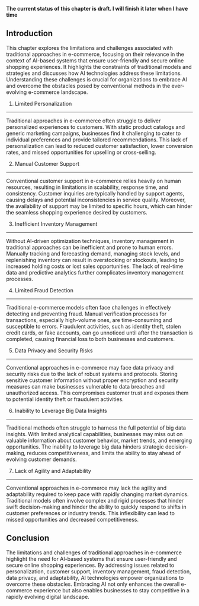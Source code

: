 **The current status of this chapter is draft. I will finish it later when I have time**

Introduction
------------

This chapter explores the limitations and challenges associated with traditional approaches in e-commerce, focusing on their relevance in the context of AI-based systems that ensure user-friendly and secure online shopping experiences. It highlights the constraints of traditional models and strategies and discusses how AI technologies address these limitations. Understanding these challenges is crucial for organizations to embrace AI and overcome the obstacles posed by conventional methods in the ever-evolving e-commerce landscape.

1. Limited Personalization
--------------------------

Traditional approaches in e-commerce often struggle to deliver personalized experiences to customers. With static product catalogs and generic marketing campaigns, businesses find it challenging to cater to individual preferences and provide tailored recommendations. This lack of personalization can lead to reduced customer satisfaction, lower conversion rates, and missed opportunities for upselling or cross-selling.

2. Manual Customer Support
--------------------------

Conventional customer support in e-commerce relies heavily on human resources, resulting in limitations in scalability, response time, and consistency. Customer inquiries are typically handled by support agents, causing delays and potential inconsistencies in service quality. Moreover, the availability of support may be limited to specific hours, which can hinder the seamless shopping experience desired by customers.

3. Inefficient Inventory Management
-----------------------------------

Without AI-driven optimization techniques, inventory management in traditional approaches can be inefficient and prone to human errors. Manually tracking and forecasting demand, managing stock levels, and replenishing inventory can result in overstocking or stockouts, leading to increased holding costs or lost sales opportunities. The lack of real-time data and predictive analytics further complicates inventory management processes.

4. Limited Fraud Detection
--------------------------

Traditional e-commerce models often face challenges in effectively detecting and preventing fraud. Manual verification processes for transactions, especially high-volume ones, are time-consuming and susceptible to errors. Fraudulent activities, such as identity theft, stolen credit cards, or fake accounts, can go unnoticed until after the transaction is completed, causing financial loss to both businesses and customers.

5. Data Privacy and Security Risks
----------------------------------

Conventional approaches in e-commerce may face data privacy and security risks due to the lack of robust systems and protocols. Storing sensitive customer information without proper encryption and security measures can make businesses vulnerable to data breaches and unauthorized access. This compromises customer trust and exposes them to potential identity theft or fraudulent activities.

6. Inability to Leverage Big Data Insights
------------------------------------------

Traditional methods often struggle to harness the full potential of big data insights. With limited analytical capabilities, businesses may miss out on valuable information about customer behavior, market trends, and emerging opportunities. The inability to leverage big data hinders strategic decision-making, reduces competitiveness, and limits the ability to stay ahead of evolving customer demands.

7. Lack of Agility and Adaptability
-----------------------------------

Conventional approaches in e-commerce may lack the agility and adaptability required to keep pace with rapidly changing market dynamics. Traditional models often involve complex and rigid processes that hinder swift decision-making and hinder the ability to quickly respond to shifts in customer preferences or industry trends. This inflexibility can lead to missed opportunities and decreased competitiveness.

Conclusion
----------

The limitations and challenges of traditional approaches in e-commerce highlight the need for AI-based systems that ensure user-friendly and secure online shopping experiences. By addressing issues related to personalization, customer support, inventory management, fraud detection, data privacy, and adaptability, AI technologies empower organizations to overcome these obstacles. Embracing AI not only enhances the overall e-commerce experience but also enables businesses to stay competitive in a rapidly evolving digital landscape.
